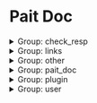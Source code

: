 # Pait Doc
<details><summary>Group: check_resp</summary>

### Name: async_text_response_route



**Desc**:test return test response

- API Info

    |Author|Status|Func|Summary|
    |---|---|---|---|
    |so1n    |undefined    |<abbr title="file:example/param_verify/flask_example.py;line: 344">async_text_response_route</abbr>|    |
- Path: /api/text-resp
- Method: GET
- Request:
- Response:

    - TextRespModel

        - Response Info

            |Status Code|Media Type|Desc|
            |---|---|---|
            |200|text/plain|text response|
        - Header
            {'X-Example-Type': 'text'}

### Name: html_response_route



**Desc**:test return html response

- API Info

    |Author|Status|Func|Summary|
    |---|---|---|---|
    |so1n    |undefined    |<abbr title="file:example/param_verify/flask_example.py;line: 353">html_response_route</abbr>|    |
- Path: /api/html-resp
- Method: GET
- Request:
- Response:

    - HtmlRespModel

        - Response Info

            |Status Code|Media Type|Desc|
            |---|---|---|
            |200|text/html|html response|
        - Header
            {'X-Example-Type': 'html'}

### Name: file_response_route



**Desc**:test return file response

- API Info

    |Author|Status|Func|Summary|
    |---|---|---|---|
    |so1n    |undefined    |<abbr title="file:example/param_verify/flask_example.py;line: 362">file_response_route</abbr>|    |
- Path: /api/file-resp
- Method: GET
- Request:
- Response:

    - FileRespModel

        - Response Info

            |Status Code|Media Type|Desc|
            |---|---|---|
            |200|application/octet-stream|file response|
        - Header
            {'X-Example-Type': 'file'}

</details><details><summary>Group: links</summary>

### Name: login_route

- API Info

    |Author|Status|Func|Summary|
    |---|---|---|---|
    |so1n    |undefined    |<abbr title="file:example/param_verify/flask_example.py;line: 375">login_route</abbr>|    |
- Path: /api/login
- Method: POST
- Request:
    - Body Param

        |Param Name|Type|Default|Example|Desc|Other|
        |---|---|---|---|---|---|
        |password|string|**`Required`**| |password||
        |uid|string|**`Required`**| |user id||
- Response:

    - LoginRespModel

        - Response Info

            |Status Code|Media Type|Desc|
            |---|---|---|
            |200|application/json|login response|
        - Response Data

            |Param Name|Type|Default|Example|Desc|Other|
            |---|---|---|---|---|---|
            |code|integer| | |api code||
            |data.token|string|**`Required`**| | ||
            |msg|string|success| |api status msg||
        - Example Response Json Data

            ```json
            {
              "code": 0,
              "msg": "success",
              "data": {
                "token": ""
              }
            }
            ```


### Name: get_user_route

- API Info

    |Author|Status|Func|Summary|
    |---|---|---|---|
    |so1n    |undefined    |<abbr title="file:example/param_verify/flask_example.py;line: 384">get_user_route</abbr>|    |
- Path: /api/user
- Method: GET
- Request:
    - Header Param

        |Param Name|Type|Default|Example|Desc|Other|
        |---|---|---|---|---|---|
        |token|string| | |token||
- Response:

    - SuccessRespModel

        - Response Info

            |Status Code|Media Type|Desc|
            |---|---|---|
            |200|application/json|success response|
        - Response Data

            |Param Name|Type|Default|Example|Desc|Other|
            |---|---|---|---|---|---|
            |code|integer| | |api code||
            |msg|string|success| |api status msg||
        - Example Response Json Data

            ```json
            {
              "code": 0,
              "msg": "success"
            }
            ```


</details><details><summary>Group: other</summary>

### Name: pre_depend_contextmanager_route

- API Info

    |Author|Status|Func|Summary|
    |---|---|---|---|
    |so1n    |<font color=#00BFFF>test</font>    |<abbr title="file:example/param_verify/flask_example.py;line: 277">pre_depend_contextmanager_route</abbr>|    |
- Path: /api/pre-depend-contextmanager
- Method: GET
- Request:
    - Query Param

        |Param Name|Type|Default|Example|Desc|Other|
        |---|---|---|---|---|---|
        |is_raise|boolean| | | ||
        |uid|integer|**`Required`**| |user id|[`exclusiveMinimum:10`], [`exclusiveMaximum:1000`]|
- Response:

    - SuccessRespModel

        - Response Info

            |Status Code|Media Type|Desc|
            |---|---|---|
            |200|application/json|success response|
        - Response Data

            |Param Name|Type|Default|Example|Desc|Other|
            |---|---|---|---|---|---|
            |code|integer| | |api code||
            |msg|string|success| |api status msg||
        - Example Response Json Data

            ```json
            {
              "code": 0,
              "msg": "success"
            }
            ```

    - FailRespModel

        - Response Info

            |Status Code|Media Type|Desc|
            |---|---|---|
            |200|application/json|fail response|
        - Response Data

            |Param Name|Type|Default|Example|Desc|Other|
            |---|---|---|---|---|---|
            |code|integer|1| |api code||
            |msg|string|fail| |api status msg||
        - Example Response Json Data

            ```json
            {
              "code": 1,
              "msg": "fail"
            }
            ```


### Name: depend_contextmanager_route

- API Info

    |Author|Status|Func|Summary|
    |---|---|---|---|
    |so1n    |<font color=#00BFFF>test</font>    |<abbr title="file:example/param_verify/flask_example.py;line: 270">depend_contextmanager_route</abbr>|    |
- Path: /api/depend-contextmanager
- Method: GET
- Request:
    - Query Param

        |Param Name|Type|Default|Example|Desc|Other|
        |---|---|---|---|---|---|
        |is_raise|boolean| | | ||
        |uid|integer|**`Required`**| |user id|[`exclusiveMinimum:10`], [`exclusiveMaximum:1000`]|
- Response:

    - SuccessRespModel

        - Response Info

            |Status Code|Media Type|Desc|
            |---|---|---|
            |200|application/json|success response|
        - Response Data

            |Param Name|Type|Default|Example|Desc|Other|
            |---|---|---|---|---|---|
            |code|integer| | |api code||
            |msg|string|success| |api status msg||
        - Example Response Json Data

            ```json
            {
              "code": 0,
              "msg": "success"
            }
            ```

    - FailRespModel

        - Response Info

            |Status Code|Media Type|Desc|
            |---|---|---|
            |200|application/json|fail response|
        - Response Data

            |Param Name|Type|Default|Example|Desc|Other|
            |---|---|---|---|---|---|
            |code|integer|1| |api code||
            |msg|string|fail| |api status msg||
        - Example Response Json Data

            ```json
            {
              "code": 1,
              "msg": "fail"
            }
            ```


### Name: same_alias_route



**Desc**:Test different request types, but they have the same alias and different parameter names

- API Info

    |Author|Status|Func|Summary|
    |---|---|---|---|
    |so1n    |<font color=#32CD32>release</font>    |<abbr title="file:example/param_verify/flask_example.py;line: 111">same_alias_route</abbr>|    |
- Path: /api/same-alias
- Method: GET
- Request:
    - Header Param

        |Param Name|Type|Default|Example|Desc|Other|
        |---|---|---|---|---|---|
        |token|string| | | ||
    - Query Param

        |Param Name|Type|Default|Example|Desc|Other|
        |---|---|---|---|---|---|
        |token|string| | | ||
- Response:

    - SimpleRespModel

        - Response Info

            |Status Code|Media Type|Desc|
            |---|---|---|
            |200|application/json|success response|
        - Response Data

            |Param Name|Type|Default|Example|Desc|Other|
            |---|---|---|---|---|---|
            |code|integer| | |api code||
            |data|object|**`Required`**| |success result||
            |msg|string|success| |api status msg||
        - Example Response Json Data

            ```json
            {
              "code": 0,
              "msg": "success",
              "data": {}
            }
            ```

    - FailRespModel

        - Response Info

            |Status Code|Media Type|Desc|
            |---|---|---|
            |200|application/json|fail response|
        - Response Data

            |Param Name|Type|Default|Example|Desc|Other|
            |---|---|---|---|---|---|
            |code|integer|1| |api code||
            |msg|string|fail| |api status msg||
        - Example Response Json Data

            ```json
            {
              "code": 1,
              "msg": "fail"
            }
            ```


### Name: pait_model_route



**Desc**:Test pait model

- API Info

    |Author|Status|Func|Summary|
    |---|---|---|---|
    |so1n    |<font color=#00BFFF>test</font>    |<abbr title="file:example/param_verify/flask_example.py;line: 264">pait_model_route</abbr>|    |
- Path: /api/pait-model
- Method: POST
- Request:
    - Body Param

        |Param Name|Type|Default|Example|Desc|Other|
        |---|---|---|---|---|---|
        |user_info|object|**`Required`**| | |[`properties:{'user_name': {'title': 'User Name', 'description': 'user name', 'maxLength': 4, 'minLength': 2, 'type': 'string'}, 'age': {'title': 'Age', 'description': 'age', 'exclusiveMinimum': 1, 'exclusiveMaximum': 100, 'type': 'integer'}}`], [`required:['user_name', 'age']`]|
    - Header Param

        |Param Name|Type|Default|Example|Desc|Other|
        |---|---|---|---|---|---|
        |user-agent|string|**`Required`**| |user agent||
    - Query Param

        |Param Name|Type|Default|Example|Desc|Other|
        |---|---|---|---|---|---|
        |uid|integer|**`Required`**| |user id|[`exclusiveMinimum:10`], [`exclusiveMaximum:1000`]|
- Response:

    - SimpleRespModel

        - Response Info

            |Status Code|Media Type|Desc|
            |---|---|---|
            |200|application/json|success response|
        - Response Data

            |Param Name|Type|Default|Example|Desc|Other|
            |---|---|---|---|---|---|
            |code|integer| | |api code||
            |data|object|**`Required`**| |success result||
            |msg|string|success| |api status msg||
        - Example Response Json Data

            ```json
            {
              "code": 0,
              "msg": "success",
              "data": {}
            }
            ```

    - FailRespModel

        - Response Info

            |Status Code|Media Type|Desc|
            |---|---|---|
            |200|application/json|fail response|
        - Response Data

            |Param Name|Type|Default|Example|Desc|Other|
            |---|---|---|---|---|---|
            |code|integer|1| |api code||
            |msg|string|fail| |api status msg||
        - Example Response Json Data

            ```json
            {
              "code": 1,
              "msg": "fail"
            }
            ```


### Name: ~~raise_tip_route~~



**Desc**:test pait raise tip

- API Info

    |Author|Status|Func|Summary|
    |---|---|---|---|
    |so1n    |<font color=#DC143C>abandoned</font>    |<abbr title="file:example/param_verify/flask_example.py;line: 65">raise_tip_route</abbr>|    |
- Path: /api/raise-tip
- Method: POST
- Request:
    - Header Param

        |Param Name|Type|Default|Example|Desc|Other|
        |---|---|---|---|---|---|
        |content__type|string|**`Required`**| |Content-Type||
- Response:

    - SimpleRespModel

        - Response Info

            |Status Code|Media Type|Desc|
            |---|---|---|
            |200|application/json|success response|
        - Response Data

            |Param Name|Type|Default|Example|Desc|Other|
            |---|---|---|---|---|---|
            |code|integer| | |api code||
            |data|object|**`Required`**| |success result||
            |msg|string|success| |api status msg||
        - Example Response Json Data

            ```json
            {
              "code": 0,
              "msg": "success",
              "data": {}
            }
            ```

    - FailRespModel

        - Response Info

            |Status Code|Media Type|Desc|
            |---|---|---|
            |200|application/json|fail response|
        - Response Data

            |Param Name|Type|Default|Example|Desc|Other|
            |---|---|---|---|---|---|
            |code|integer|1| |api code||
            |msg|string|fail| |api status msg||
        - Example Response Json Data

            ```json
            {
              "code": 1,
              "msg": "fail"
            }
            ```


### Name: depend_route



**Desc**:Testing depend and using request parameters

- API Info

    |Author|Status|Func|Summary|
    |---|---|---|---|
    |so1n    |<font color=#32CD32>release</font>    |<abbr title="file:example/param_verify/flask_example.py;line: 97">depend_route</abbr>|    |
- Path: /api/depend
- Method: POST
- Request:
    - Body Param

        |Param Name|Type|Default|Example|Desc|Other|
        |---|---|---|---|---|---|
        |age|integer|**`Required`**| |age|[`exclusiveMinimum:1`], [`exclusiveMaximum:100`]|
    - Header Param

        |Param Name|Type|Default|Example|Desc|Other|
        |---|---|---|---|---|---|
        |user-agent|string|**`Required`**| |user agent||
- Response:

    - SimpleRespModel

        - Response Info

            |Status Code|Media Type|Desc|
            |---|---|---|
            |200|application/json|success response|
        - Response Data

            |Param Name|Type|Default|Example|Desc|Other|
            |---|---|---|---|---|---|
            |code|integer| | |api code||
            |data|object|**`Required`**| |success result||
            |msg|string|success| |api status msg||
        - Example Response Json Data

            ```json
            {
              "code": 0,
              "msg": "success",
              "data": {}
            }
            ```

    - FailRespModel

        - Response Info

            |Status Code|Media Type|Desc|
            |---|---|---|
            |200|application/json|fail response|
        - Response Data

            |Param Name|Type|Default|Example|Desc|Other|
            |---|---|---|---|---|---|
            |code|integer|1| |api code||
            |msg|string|fail| |api status msg||
        - Example Response Json Data

            ```json
            {
              "code": 1,
              "msg": "fail"
            }
            ```


</details><details><summary>Group: pait_doc</summary>

### Name: api doc.openapi_route

- API Info

    |Author|Status|Func|Summary|
    |---|---|---|---|
    |    |undefined    |<abbr title="file:example;line: 65">add_doc_route.<locals>.openapi_route</abbr>|    |
- Path: /openapi.json
- Method: GET
- Request:
    - Query Param

        |Param Name|Type|Default|Example|Desc|Other|
        |---|---|---|---|---|---|
        |pin_code|string| | | ||
- Response:


### Name: api doc.get_swagger_ui_html

- API Info

    |Author|Status|Func|Summary|
    |---|---|---|---|
    |    |undefined    |<abbr title="file:example;line: 61">add_doc_route.<locals>.get_swagger_ui_html</abbr>|    |
- Path: /swagger
- Method: GET
- Request:
    - Query Param

        |Param Name|Type|Default|Example|Desc|Other|
        |---|---|---|---|---|---|
        |pin_code|string| | | ||
- Response:


### Name: api doc.get_redoc_html

- API Info

    |Author|Status|Func|Summary|
    |---|---|---|---|
    |    |undefined    |<abbr title="file:example;line: 57">add_doc_route.<locals>.get_redoc_html</abbr>|    |
- Path: /redoc
- Method: GET
- Request:
    - Query Param

        |Param Name|Type|Default|Example|Desc|Other|
        |---|---|---|---|---|---|
        |pin_code|string| | | ||
- Response:


</details><details><summary>Group: plugin</summary>

### Name: check_json_plugin_route1



**Desc**:Test json plugin by resp type is typed dict

- API Info

    |Author|Status|Func|Summary|
    |---|---|---|---|
    |so1n    |undefined    |<abbr title="file:example/param_verify/flask_example.py;line: 433">check_json_plugin_route1</abbr>|    |
- Path: /api/check-json-plugin-1
- Method: GET
- Request:
    - Query Param

        |Param Name|Type|Default|Example|Desc|Other|
        |---|---|---|---|---|---|
        |age|integer|**`Required`**| |age|[`exclusiveMinimum:1`], [`exclusiveMaximum:100`]|
        |display_age|integer| | |display_age||
        |email|string|example@xxx.com| |user email||
        |uid|integer|**`Required`**| |user id|[`exclusiveMinimum:10`], [`exclusiveMaximum:1000`]|
        |user_name|string|**`Required`**| |user name|[`maxLength:4`], [`minLength:2`]|
- Response:

    - UserSuccessRespModel3

        - Response Info

            |Status Code|Media Type|Desc|
            |---|---|---|
            |200|application/json|success response|
        - Response Data

            |Param Name|Type|Default|Example|Desc|Other|
            |---|---|---|---|---|---|
            |code|integer| | |api code||
            |data.age|integer|**`Required`**| |age|[`exclusiveMinimum:1`], [`exclusiveMaximum:100`]|
            |data.email|string|**`Required`**| |user email||
            |data.uid|integer|**`Required`**| |user id|[`exclusiveMinimum:10`], [`exclusiveMaximum:1000`]|
            |data.user_name|string|**`Required`**| |user name|[`maxLength:4`], [`minLength:2`]|
            |msg|string|success| |api status msg||
        - Example Response Json Data

            ```json
            {
              "code": 0,
              "msg": "success",
              "data": {
                "uid": 0,
                "user_name": "",
                "age": 0,
                "email": ""
              }
            }
            ```


### Name: check_json_plugin_route



**Desc**:Test json plugin by resp type is dict

- API Info

    |Author|Status|Func|Summary|
    |---|---|---|---|
    |so1n    |undefined    |<abbr title="file:example/param_verify/flask_example.py;line: 392">check_json_plugin_route</abbr>|    |
- Path: /api/check-json-plugin
- Method: GET
- Request:
    - Query Param

        |Param Name|Type|Default|Example|Desc|Other|
        |---|---|---|---|---|---|
        |age|integer|**`Required`**| |age|[`exclusiveMinimum:1`], [`exclusiveMaximum:100`]|
        |display_age|integer| | |display_age||
        |email|string|example@xxx.com| |user email||
        |uid|integer|**`Required`**| |user id|[`exclusiveMinimum:10`], [`exclusiveMaximum:1000`]|
        |user_name|string|**`Required`**| |user name|[`maxLength:4`], [`minLength:2`]|
- Response:

    - UserSuccessRespModel3

        - Response Info

            |Status Code|Media Type|Desc|
            |---|---|---|
            |200|application/json|success response|
        - Response Data

            |Param Name|Type|Default|Example|Desc|Other|
            |---|---|---|---|---|---|
            |code|integer| | |api code||
            |data.age|integer|**`Required`**| |age|[`exclusiveMinimum:1`], [`exclusiveMaximum:100`]|
            |data.email|string|**`Required`**| |user email||
            |data.uid|integer|**`Required`**| |user id|[`exclusiveMinimum:10`], [`exclusiveMaximum:1000`]|
            |data.user_name|string|**`Required`**| |user name|[`maxLength:4`], [`minLength:2`]|
            |msg|string|success| |api status msg||
        - Example Response Json Data

            ```json
            {
              "code": 0,
              "msg": "success",
              "data": {
                "uid": 0,
                "user_name": "",
                "age": 0,
                "email": ""
              }
            }
            ```


</details><details><summary>Group: user</summary>

### Name: field_default_factory_route

- API Info

    |Author|Status|Func|Summary|
    |---|---|---|---|
    |so1n    |<font color=#00BFFF>test</font>    |<abbr title="file:example/param_verify/flask_example.py;line: 123">field_default_factory_route</abbr>|    |
- Path: /api/field-default-factory
- Method: POST
- Request:
    - Body Param

        |Param Name|Type|Default|Example|Desc|Other|
        |---|---|---|---|---|---|
        |data_dict|object|**`Required`**| |test default factory||
        |data_list|array|**`Required`**| |test default factory|[`items:{'type': 'string'}`]|
        |demo_value|integer|**`Required`**| |Json body value not empty||
- Response:

    - SimpleRespModel

        - Response Info

            |Status Code|Media Type|Desc|
            |---|---|---|
            |200|application/json|success response|
        - Response Data

            |Param Name|Type|Default|Example|Desc|Other|
            |---|---|---|---|---|---|
            |code|integer| | |api code||
            |data|object|**`Required`**| |success result||
            |msg|string|success| |api status msg||
        - Example Response Json Data

            ```json
            {
              "code": 0,
              "msg": "success",
              "data": {}
            }
            ```

    - FailRespModel

        - Response Info

            |Status Code|Media Type|Desc|
            |---|---|---|
            |200|application/json|fail response|
        - Response Data

            |Param Name|Type|Default|Example|Desc|Other|
            |---|---|---|---|---|---|
            |code|integer|1| |api code||
            |msg|string|fail| |api status msg||
        - Example Response Json Data

            ```json
            {
              "code": 1,
              "msg": "fail"
            }
            ```


### Name: check_param_route



**Desc**:Test check param

- API Info

    |Author|Status|Func|Summary|
    |---|---|---|---|
    |so1n    |<font color=#32CD32>release</font>    |<abbr title="file:example/param_verify/flask_example.py;line: 175">check_param_route</abbr>|    |
- Path: /api/check-param
- Method: GET
- Request:
    - Query Param

        |Param Name|Type|Default|Example|Desc|Other|
        |---|---|---|---|---|---|
        |age|integer|**`Required`**| |age|[`exclusiveMinimum:1`], [`exclusiveMaximum:100`]|
        |alias_user_name|string| | |user name|[`maxLength:4`], [`minLength:2`]|
        |birthday|string| | |birthday||
        |email|string|example@xxx.com| |user email||
        |sex|enum|Only choose from: `man`,`woman`| |sex|[`enum:['man', 'woman']`]|
        |uid|integer|**`Required`**| |user id|[`exclusiveMinimum:10`], [`exclusiveMaximum:1000`]|
        |user_name|string| | |user name|[`maxLength:4`], [`minLength:2`]|
- Response:

    - UserSuccessRespModel2

        - Response Info

            |Status Code|Media Type|Desc|
            |---|---|---|
            |200|application/json|success response|
        - Response Data

            |Param Name|Type|Default|Example|Desc|Other|
            |---|---|---|---|---|---|
            |code|integer| | |api code||
            |data.age|integer|**`Required`**|99|age|[`exclusiveMinimum:1`], [`exclusiveMaximum:100`]|
            |data.email|string|**`Required`**|example@so1n.me|user email||
            |data.multi_user_name|array|**`Required`**|('mock_name',)|user name|[`maxLength:4`], [`minLength:2`], [`items:{'type': 'string', 'minLength': 2, 'maxLength': 4}`]|
            |data.uid|integer|**`Required`**|666|user id|[`exclusiveMinimum:10`], [`exclusiveMaximum:1000`]|
            |data.user_name|string|**`Required`**|mock_name|user name|[`maxLength:10`], [`minLength:2`]|
            |msg|string|success| |api status msg||
        - Example Response Json Data

            ```json
            {
              "code": 0,
              "msg": "success",
              "data": {
                "uid": 666,
                "user_name": "mock_name",
                "multi_user_name": [],
                "sex": "man",
                "age": 99,
                "email": "example@so1n.me"
              }
            }
            ```

    - FailRespModel

        - Response Info

            |Status Code|Media Type|Desc|
            |---|---|---|
            |200|application/json|fail response|
        - Response Data

            |Param Name|Type|Default|Example|Desc|Other|
            |---|---|---|---|---|---|
            |code|integer|1| |api code||
            |msg|string|fail| |api status msg||
        - Example Response Json Data

            ```json
            {
              "code": 1,
              "msg": "fail"
            }
            ```


### Name: check_response_route



**Desc**:Test test-helper check response

- API Info

    |Author|Status|Func|Summary|
    |---|---|---|---|
    |so1n    |<font color=#32CD32>release</font>    |<abbr title="file:example/param_verify/flask_example.py;line: 208">check_response_route</abbr>|    |
- Path: /api/check-resp
- Method: GET
- Request:
    - Query Param

        |Param Name|Type|Default|Example|Desc|Other|
        |---|---|---|---|---|---|
        |age|integer|**`Required`**| |age|[`exclusiveMinimum:1`], [`exclusiveMaximum:100`]|
        |display_age|integer| | |display_age||
        |email|string|example@xxx.com| |user email||
        |uid|integer|**`Required`**| |user id|[`exclusiveMinimum:10`], [`exclusiveMaximum:1000`]|
        |user_name|string|**`Required`**| |user name|[`maxLength:4`], [`minLength:2`]|
- Response:

    - UserSuccessRespModel3

        - Response Info

            |Status Code|Media Type|Desc|
            |---|---|---|
            |200|application/json|success response|
        - Response Data

            |Param Name|Type|Default|Example|Desc|Other|
            |---|---|---|---|---|---|
            |code|integer| | |api code||
            |data.age|integer|**`Required`**| |age|[`exclusiveMinimum:1`], [`exclusiveMaximum:100`]|
            |data.email|string|**`Required`**| |user email||
            |data.uid|integer|**`Required`**| |user id|[`exclusiveMinimum:10`], [`exclusiveMaximum:1000`]|
            |data.user_name|string|**`Required`**| |user name|[`maxLength:4`], [`minLength:2`]|
            |msg|string|success| |api status msg||
        - Example Response Json Data

            ```json
            {
              "code": 0,
              "msg": "success",
              "data": {
                "uid": 0,
                "user_name": "",
                "age": 0,
                "email": ""
              }
            }
            ```

    - FailRespModel

        - Response Info

            |Status Code|Media Type|Desc|
            |---|---|---|
            |200|application/json|fail response|
        - Response Data

            |Param Name|Type|Default|Example|Desc|Other|
            |---|---|---|---|---|---|
            |code|integer|1| |api code||
            |msg|string|fail| |api status msg||
        - Example Response Json Data

            ```json
            {
              "code": 1,
              "msg": "fail"
            }
            ```


### Name: post_route



**Desc**:Test Method:Post Pydantic Model

- API Info

    |Author|Status|Func|Summary|
    |---|---|---|---|
    |so1n    |<font color=#32CD32>release</font>    |<abbr title="file:example/param_verify/flask_example.py;line: 78">post_route</abbr>|    |
- Path: /api/post
- Method: POST
- Request:
    - Body Param

        |Param Name|Type|Default|Example|Desc|Other|
        |---|---|---|---|---|---|
        |age|integer|**`Required`**|25|age|[`exclusiveMinimum:1`], [`exclusiveMaximum:100`]|
        |sex|enum|Only choose from: `man`,`woman`| |sex|[`enum:['man', 'woman']`]|
        |uid|integer|**`Required`**|123|user id|[`exclusiveMinimum:10`], [`exclusiveMaximum:1000`]|
        |user_name|string|**`Required`**|so1n|user name|[`maxLength:4`], [`minLength:2`]|
    - Header Param

        |Param Name|Type|Default|Example|Desc|Other|
        |---|---|---|---|---|---|
        |Content-Type|string|**`Required`**| |Content-Type||
- Response:

    - UserSuccessRespModel

        - Response Info

            |Status Code|Media Type|Desc|
            |---|---|---|
            |200|application/json|success response|
        - Response Data

            |Param Name|Type|Default|Example|Desc|Other|
            |---|---|---|---|---|---|
            |code|integer| | |api code||
            |data.age|integer|99| |age|[`exclusiveMinimum:1`], [`exclusiveMaximum:100`]|
            |data.content_type|string|**`Required`**| |content-type||
            |data.uid|integer|666| |user id|[`exclusiveMinimum:10`], [`exclusiveMaximum:1000`]|
            |data.user_name|string|mock_name| |user name|[`maxLength:10`], [`minLength:2`]|
            |msg|string|success| |api status msg||
        - Example Response Json Data

            ```json
            {
              "code": 0,
              "msg": "success",
              "data": {
                "uid": 666,
                "user_name": "mock_name",
                "age": 99,
                "sex": "man",
                "content_type": ""
              }
            }
            ```

    - FailRespModel

        - Response Info

            |Status Code|Media Type|Desc|
            |---|---|---|
            |200|application/json|fail response|
        - Response Data

            |Param Name|Type|Default|Example|Desc|Other|
            |---|---|---|---|---|---|
            |code|integer|1| |api code||
            |msg|string|fail| |api status msg||
        - Example Response Json Data

            ```json
            {
              "code": 1,
              "msg": "fail"
            }
            ```


### Name: test_cbv.get



**Desc**:Text cbv route get

- API Info

    |Author|Status|Func|Summary|
    |---|---|---|---|
    |so1n    |<font color=#32CD32>release</font>    |<abbr title="file:example/param_verify/flask_example.py;line: 292">CbvRoute.get</abbr>|    |
- Path: /api/cbv
- Method: get
- Request:
    - Header Param

        |Param Name|Type|Default|Example|Desc|Other|
        |---|---|---|---|---|---|
        |Content-Type|string|**`Required`**| | ||
    - Query Param

        |Param Name|Type|Default|Example|Desc|Other|
        |---|---|---|---|---|---|
        |age|integer|**`Required`**|25|age|[`exclusiveMinimum:1`], [`exclusiveMaximum:100`]|
        |sex|enum|Only choose from: `man`,`woman`| |sex|[`enum:['man', 'woman']`]|
        |uid|integer|**`Required`**| |user id|[`exclusiveMinimum:10`], [`exclusiveMaximum:1000`]|
        |user_name|string|**`Required`**| |user name|[`maxLength:4`], [`minLength:2`]|
- Response:

    - UserSuccessRespModel

        - Response Info

            |Status Code|Media Type|Desc|
            |---|---|---|
            |200|application/json|success response|
        - Response Data

            |Param Name|Type|Default|Example|Desc|Other|
            |---|---|---|---|---|---|
            |code|integer| | |api code||
            |data.age|integer|99| |age|[`exclusiveMinimum:1`], [`exclusiveMaximum:100`]|
            |data.content_type|string|**`Required`**| |content-type||
            |data.uid|integer|666| |user id|[`exclusiveMinimum:10`], [`exclusiveMaximum:1000`]|
            |data.user_name|string|mock_name| |user name|[`maxLength:10`], [`minLength:2`]|
            |msg|string|success| |api status msg||
        - Example Response Json Data

            ```json
            {
              "code": 0,
              "msg": "success",
              "data": {
                "uid": 666,
                "user_name": "mock_name",
                "age": 99,
                "sex": "man",
                "content_type": ""
              }
            }
            ```

    - FailRespModel

        - Response Info

            |Status Code|Media Type|Desc|
            |---|---|---|
            |200|application/json|fail response|
        - Response Data

            |Param Name|Type|Default|Example|Desc|Other|
            |---|---|---|---|---|---|
            |code|integer|1| |api code||
            |msg|string|fail| |api status msg||
        - Example Response Json Data

            ```json
            {
              "code": 1,
              "msg": "fail"
            }
            ```


### Name: test_cbv.post



**Desc**:test cbv post method

- API Info

    |Author|Status|Func|Summary|
    |---|---|---|---|
    |so1n    |<font color=#32CD32>release</font>    |<abbr title="file:example/param_verify/flask_example.py;line: 317">CbvRoute.post</abbr>|    |
- Path: /api/cbv
- Method: post
- Request:
    - Body Param

        |Param Name|Type|Default|Example|Desc|Other|
        |---|---|---|---|---|---|
        |age|integer|**`Required`**|25|age|[`exclusiveMinimum:1`], [`exclusiveMaximum:100`]|
        |sex|enum|Only choose from: `man`,`woman`| |sex|[`enum:['man', 'woman']`]|
        |uid|integer|**`Required`**| |user id|[`exclusiveMinimum:10`], [`exclusiveMaximum:1000`]|
        |user_name|string|**`Required`**| |user name|[`maxLength:4`], [`minLength:2`]|
    - Header Param

        |Param Name|Type|Default|Example|Desc|Other|
        |---|---|---|---|---|---|
        |Content-Type|string|**`Required`**| | ||
- Response:

    - UserSuccessRespModel

        - Response Info

            |Status Code|Media Type|Desc|
            |---|---|---|
            |200|application/json|success response|
        - Response Data

            |Param Name|Type|Default|Example|Desc|Other|
            |---|---|---|---|---|---|
            |code|integer| | |api code||
            |data.age|integer|99| |age|[`exclusiveMinimum:1`], [`exclusiveMaximum:100`]|
            |data.content_type|string|**`Required`**| |content-type||
            |data.uid|integer|666| |user id|[`exclusiveMinimum:10`], [`exclusiveMaximum:1000`]|
            |data.user_name|string|mock_name| |user name|[`maxLength:10`], [`minLength:2`]|
            |msg|string|success| |api status msg||
        - Example Response Json Data

            ```json
            {
              "code": 0,
              "msg": "success",
              "data": {
                "uid": 666,
                "user_name": "mock_name",
                "age": 99,
                "sex": "man",
                "content_type": ""
              }
            }
            ```

    - FailRespModel

        - Response Info

            |Status Code|Media Type|Desc|
            |---|---|---|
            |200|application/json|fail response|
        - Response Data

            |Param Name|Type|Default|Example|Desc|Other|
            |---|---|---|---|---|---|
            |code|integer|1| |api code||
            |msg|string|fail| |api status msg||
        - Example Response Json Data

            ```json
            {
              "code": 1,
              "msg": "fail"
            }
            ```


### Name: pait_base_field_route



**Desc**:Test the use of all BaseField-based

- API Info

    |Author|Status|Func|Summary|
    |---|---|---|---|
    |so1n    |<font color=#32CD32>release</font>    |<abbr title="file:example/param_verify/flask_example.py;line: 136">pait_base_field_route</abbr>|    |
- Path: /api/pait-base-field/<age>
- Method: POST
- Request:
    - Cookie Param

        |Param Name|Type|Default|Example|Desc|Other|
        |---|---|---|---|---|---|
        |cookie|object|**`Required`**| |cookie||
    - File Param

        |Param Name|Type|Default|Example|Desc|Other|
        |---|---|---|---|---|---|
        |upload_file|PydanticUndefined|**`Required`**| |upload file||
    - Form Param

        |Param Name|Type|Default|Example|Desc|Other|
        |---|---|---|---|---|---|
        |a|string|**`Required`**| |form data||
        |b|string|**`Required`**| |form data||
    - Multiform Param

        |Param Name|Type|Default|Example|Desc|Other|
        |---|---|---|---|---|---|
        |c|array|**`Required`**| |form data|[`items:{'type': 'string'}`]|
    - Multiquery Param

        |Param Name|Type|Default|Example|Desc|Other|
        |---|---|---|---|---|---|
        |multi_user_name|array|**`Required`**| |user name|[`maxLength:4`], [`minLength:2`], [`items:{'type': 'string', 'minLength': 2, 'maxLength': 4}`]|
    - Path Param

        |Param Name|Type|Default|Example|Desc|Other|
        |---|---|---|---|---|---|
        |age|integer|**`Required`**| |age|[`exclusiveMinimum:1`], [`exclusiveMaximum:100`]|
    - Query Param

        |Param Name|Type|Default|Example|Desc|Other|
        |---|---|---|---|---|---|
        |email|string|example@xxx.com| |user email||
        |sex|enum|Only choose from: `man`,`woman`| |sex|[`enum:['man', 'woman']`]|
        |uid|integer|**`Required`**| |user id|[`exclusiveMinimum:10`], [`exclusiveMaximum:1000`]|
        |user_name|string|**`Required`**| |user name|[`maxLength:4`], [`minLength:2`]|
- Response:

    - SimpleRespModel

        - Response Info

            |Status Code|Media Type|Desc|
            |---|---|---|
            |200|application/json|success response|
        - Response Data

            |Param Name|Type|Default|Example|Desc|Other|
            |---|---|---|---|---|---|
            |code|integer| | |api code||
            |data|object|**`Required`**| |success result||
            |msg|string|success| |api status msg||
        - Example Response Json Data

            ```json
            {
              "code": 0,
              "msg": "success",
              "data": {}
            }
            ```

    - FailRespModel

        - Response Info

            |Status Code|Media Type|Desc|
            |---|---|---|
            |200|application/json|fail response|
        - Response Data

            |Param Name|Type|Default|Example|Desc|Other|
            |---|---|---|---|---|---|
            |code|integer|1| |api code||
            |msg|string|fail| |api status msg||
        - Example Response Json Data

            ```json
            {
              "code": 1,
              "msg": "fail"
            }
            ```


### Name: mock_route



**Desc**:Test gen mock response

- API Info

    |Author|Status|Func|Summary|
    |---|---|---|---|
    |so1n    |<font color=#32CD32>release</font>    |<abbr title="file:example/param_verify/flask_example.py;line: 235">mock_route</abbr>|    |
- Path: /api/mock/<age>
- Method: GET
- Request:
    - Multiquery Param

        |Param Name|Type|Default|Example|Desc|Other|
        |---|---|---|---|---|---|
        |multi_user_name|array|**`Required`**| |user name|[`maxLength:4`], [`minLength:2`], [`items:{'type': 'string', 'minLength': 2, 'maxLength': 4}`]|
    - Path Param

        |Param Name|Type|Default|Example|Desc|Other|
        |---|---|---|---|---|---|
        |age|integer|**`Required`**| |age|[`exclusiveMinimum:1`], [`exclusiveMaximum:100`]|
    - Query Param

        |Param Name|Type|Default|Example|Desc|Other|
        |---|---|---|---|---|---|
        |email|string|example@xxx.com| |user email||
        |sex|enum|Only choose from: `man`,`woman`| |sex|[`enum:['man', 'woman']`]|
        |uid|integer|**`Required`**| |user id|[`exclusiveMinimum:10`], [`exclusiveMaximum:1000`]|
        |user_name|string|**`Required`**| |user name|[`maxLength:4`], [`minLength:2`]|
- Response:

    - UserSuccessRespModel2

        - Response Info

            |Status Code|Media Type|Desc|
            |---|---|---|
            |200|application/json|success response|
        - Response Data

            |Param Name|Type|Default|Example|Desc|Other|
            |---|---|---|---|---|---|
            |code|integer| | |api code||
            |data.age|integer|**`Required`**|99|age|[`exclusiveMinimum:1`], [`exclusiveMaximum:100`]|
            |data.email|string|**`Required`**|example@so1n.me|user email||
            |data.multi_user_name|array|**`Required`**|('mock_name',)|user name|[`maxLength:4`], [`minLength:2`], [`items:{'type': 'string', 'minLength': 2, 'maxLength': 4}`]|
            |data.uid|integer|**`Required`**|666|user id|[`exclusiveMinimum:10`], [`exclusiveMaximum:1000`]|
            |data.user_name|string|**`Required`**|mock_name|user name|[`maxLength:10`], [`minLength:2`]|
            |msg|string|success| |api status msg||
        - Example Response Json Data

            ```json
            {
              "code": 0,
              "msg": "success",
              "data": {
                "uid": 666,
                "user_name": "mock_name",
                "multi_user_name": [],
                "sex": "man",
                "age": 99,
                "email": "example@so1n.me"
              }
            }
            ```

    - FailRespModel

        - Response Info

            |Status Code|Media Type|Desc|
            |---|---|---|
            |200|application/json|fail response|
        - Response Data

            |Param Name|Type|Default|Example|Desc|Other|
            |---|---|---|---|---|---|
            |code|integer|1| |api code||
            |msg|string|fail| |api status msg||
        - Example Response Json Data

            ```json
            {
              "code": 1,
              "msg": "fail"
            }
            ```


</details>
